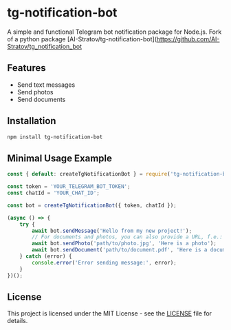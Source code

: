 # tg-notification-bot

A simple and functional Telegram bot notification package for Node.js. Fork of a python package [AI-Stratov/tg-notification-bot](https://github.com/AI-Stratov/tg_notification_bot

## Features

- Send text messages
- Send photos
- Send documents

## Installation

```bash
npm install tg-notification-bot
```

## Minimal Usage Example

```javascript
const { default: createTgNotificationBot } = require('tg-notification-bot');

const token = 'YOUR_TELEGRAM_BOT_TOKEN';
const chatId = 'YOUR_CHAT_ID';

const bot = createTgNotificationBot({ token, chatId });

(async () => {
    try {
        await bot.sendMessage('Hello from my new project!');
        // For documents and photos, you can also provide a URL, f.e.: https://http.cat/images/202.jpg
        await bot.sendPhoto('path/to/photo.jpg', 'Here is a photo');
        await bot.sendDocument('path/to/document.pdf', 'Here is a document');
    } catch (error) {
        console.error('Error sending message:', error);
    }
})();
```

## License
This project is licensed under the MIT License - see the [LICENSE](LICENSE) file for details.

